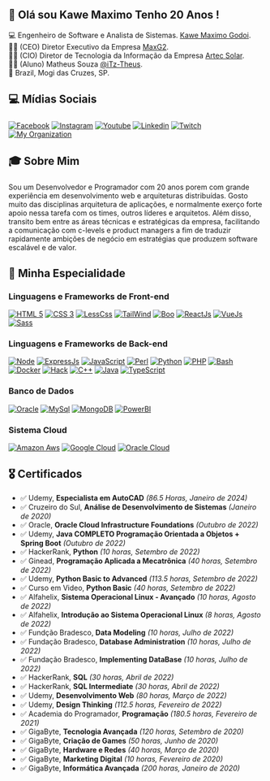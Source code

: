 ## 👋 Olá sou Kawe Maximo Tenho 20 Anos !

💻 Engenheiro de Software e Analista de Sistemas. [Kawe Maximo Godoi](https://www.instagram.com/kawe_maximo/).<br>
👨‍💼 (CEO) Diretor Executivo da Empresa [MaxG2](https://maxg2.com).<br>
👨‍💼 (CIO) Diretor de Tecnologia da Informação da Empresa [Artec Solar](https://artecsolar.com.br).<br>
🧑‍🎓 (Aluno) Matheus Souza [@iTz-Theus](https://github.com/ITZ-Theus).<br>
🏡 Brazil, Mogi das Cruzes, SP.

## 💻 Mídias Sociais
###
[![Facebook](https://img.shields.io/badge/Facebook-3b5998?style=for-the-badge&logo=facebook&logoColor=white)](https://www.facebook.com/kawemaximo.maximo)
[![Instagram](https://img.shields.io/badge/Instagram-E1306C?style=for-the-badge&logo=instagram&logoColor=white)](https://www.instagram.com/kawe_maximo/)
[![Youtube](https://img.shields.io/badge/Yotube-FF0000?style=for-the-badge&logo=youtube&logoColor=white)](https://www.youtube.com/channel/UCzfGAeNgcMmrMmfdUUprbMA)
[![Linkedin](https://img.shields.io/badge/Linkedin-0e76a8?style=for-the-badge&logo=linkedin&logoColor=white)](https://www.linkedin.com/in/kawe-maximo-godoi/)
[![Twitch](https://img.shields.io/badge/Twitch-6441a5?style=for-the-badge&logo=twitch&logoColor=white)](https://www.twitch.tv/kawe_maximo)
[![My Organization](https://img.shields.io/badge/Maxg2-E34F26?style=for-the-badge&logo=html5&logoColor=white)](https://maxg2.com)

## 🎓 Sobre Mim 
###
Sou um Desenvolvedor e Programador com 20 anos porem com grande experiência em desenvolvimento web e arquiteturas distribuídas.
Gosto muito das disciplinas arquitetura de aplicações, e normalmente exerço forte apoio nessa tarefa com os times, outros líderes e arquitetos. Além disso, transito bem entre as áreas técnicas e estratégicas da empresa, facilitando a comunicação com c-levels e product managers a fim de traduzir rapidamente ambições de negócio em estratégias que produzem software escalável e de valor.

## 🚀 Minha Especialidade
### Linguagens e Frameworks de Front-end
[![HTML 5](https://img.shields.io/badge/HTML5-E34F26?style=for-the-badge&logo=html5&logoColor=white)](https://www.w3.org/standards/webdesign/htmlcss.html)
[![CSS 3](https://img.shields.io/badge/CSS3-1572B6?style=for-the-badge&logo=css3&logoColor=white)](https://www.w3.org/standards/webdesign/htmlcss.html)
[![LessCss](https://img.shields.io/badge/Less-1d365d?style=for-the-badge&logo=less&logoColor=white)](http://lesscss.org/)
[![TailWind](https://img.shields.io/badge/Tailwind%20CSS-38B2AC?style=for-the-badge&logo=Tailwind%20CSS&logoColor=white)](https://tailwindcss.com/)
[![Boo](https://img.shields.io/badge/Bootstrap-563D7C?style=for-the-badge&logo=bootstrap&logoColor=white)](https://bootstrap.com/)
[![ReactJs](https://img.shields.io/badge/React-20232A?style=for-the-badge&logo=react&logoColor=61DAFB)](https://reactjs.org/)
[![VueJs](https://img.shields.io/badge/Vue.js-35495E?style=for-the-badge&logo=vue.js&logoColor=4FC08d)](https://vuejs.org)
[![Sass](https://img.shields.io/badge/Sass-CC6699?style=for-the-badge&logo=sass&logoColor=white)](https://sass-lang.com/)

### Linguagens e Frameworks de Back-end
[![Node](https://img.shields.io/badge/Node.js-43853D?style=for-the-badge&logo=node.js&logoColor=white)](https://nodejs.org)
[![ExpressJs](https://img.shields.io/badge/express-000000?style=for-the-badge&logo=express&logoColor=white)](https://expressjs.com/)
[![JavaScript](https://img.shields.io/badge/Javascript-e1af24?style=for-the-badge&logo=javascript&logoColor=white)](https://developer.mozilla.org/pt-BR/docs/Web/JavaScript)
[![Perl](https://img.shields.io/badge/Perl-39457E?style=for-the-badge&logo=perl&logoColor=white)](htpps://perl.org)
[![Python](https://img.shields.io/badge/Python-FFD43B?style=for-the-badge&logo=python&logoColor=blue)](https://python.org)
[![PHP](https://img.shields.io/badge/PHP-777BB4?style=for-the-badge&logo=php&logoColor=white)](https://php.net)
[![Bash](https://img.shields.io/badge/Linux-E34F26?style=for-the-badge&logo=linux&logoColor=black)](https://pt.wikipedia.org/wiki/Bash)
[![Docker](https://img.shields.io/badge/Docker-2496ED?style=for-the-badge&logo=docker&logoColor=white)](https://www.docker.com/)
[![Hack](https://img.shields.io/badge/Hack-878787?style=for-the-badge&logo=hack&logoColor=white)](https://hacklang.org/)
[![C++](https://img.shields.io/badge/C++-00599C?style=for-the-badge&logo=c%2B%2B&logoColor=white)](https://isocpp.org/)
[![Java](https://img.shields.io/badge/Java-007396?style=for-the-badge&logo=java&logoColor=white)](https://www.java.com/)
[![TypeScript](https://img.shields.io/badge/TypeScript-007ACC?style=for-the-badge&logo=typescript&logoColor=white)](https://www.typescriptlang.org/)

### Banco de Dados
[![Oracle](https://img.shields.io/badge/Oracle-F80000?style=for-the-badge&logo=oracle&logoColor=black)](htpps://oracle.com)
[![MySql](https://img.shields.io/badge/MySQL-00000F?style=for-the-badge&logo=mysql&logoColor=white)](https://www.mysql.com/)
[![MongoDB](https://img.shields.io/badge/MongoDB-4EA94B?style=for-the-badge&logo=mongodb&logoColor=white)](https://www.mongodb.com/)
[![PowerBI](https://img.shields.io/badge/PowerBI-F2C811?style=for-the-badge&logo=Power%20BI&logoColor=white)](https://powerbi.microsoft.com/pt-br/)

### Sistema Cloud
[![Amazon Aws](https://img.shields.io/badge/Amazon_AWS-232F3E?style=for-the-badge&logo=amazon&logoColor=white)](https://aws.amazon.com/)
[![Google Cloud](https://img.shields.io/badge/Google_Cloud-4285F4?style=for-the-badge&logo=google-cloud&logoColor=white)](https://cloud.google.com/?hl=pt-br)
[![Oracle Cloud](https://img.shields.io/badge/Oracle-F80000?style=for-the-badge&logo=oracle&logoColor=black)](https://www.oracle.com/br/cloud/)

## 🎖️ Certificados
* ✅ Udemy, **Especialista em AutoCAD** *(86.5 Horas, Janeiro de 2024)*
* ✅ Cruzeiro do Sul, **Análise de Desenvolvimento de Sistemas** *(Janeiro de 2020)*
* ✅ Oracle, **Oracle Cloud Infrastructure Foundations** *(Outubro de 2022)*
* ✅ Udemy, **Java COMPLETO Programação Orientada a Objetos + Spring Boot** *(Outubro de 2022)*
* ✅ HackerRank, **Python** *(10 horas, Setembro de 2022)*
* ✅ Ginead, **Programação Aplicada a Mecatrônica** *(40 horas, Setembro de 2022)*
* ✅ Udemy, **Python Basic to Advanced** *(113.5 horas, Setembro de 2022)*
* ✅ Curso em Video, **Python Basic** *(40 horas, Setembro de 2022)*
* ✅ Alfahelix, **Sistema Operacional Linux - Avançado** *(10 horas, Agosto de 2022)*
* ✅ Alfahelix, **Introdução ao Sistema Operacional Linux** *(8 horas, Agosto de 2022)*
* ✅ Fundção Bradesco, **Data Modeling** *(10 horas, Julho de 2022)*
* ✅ Fundação Bradesco, **Database Administration** *(10 horas, Julho de 2022)*
* ✅ Fundação Bradesco, **Implementing DataBase** *(10 horas, Julho de 2022)*
* ✅ HackerRank, **SQL** *(30 horas, Abril de 2022)*
* ✅ HackerRank, **SQL Intermediate** *(30 horas, Abril de 2022)*
* ✅ Udemy, **Desenvolvimento Web** *(80 horas, Março de 2022)*
* ✅ Udemy, **Design Thinking** *(112.5 horas, Fevereiro de 2022)*
* ✅ Academia do Programador, **Programação** *(180.5 horas, Fevereiro de 2021)*
* ✅ GigaByte, **Tecnologia Avançada** *(120 horas, Setembro de 2020)*
* ✅ GigaByte, **Criação de Games** *(50 horas, Junho de 2020)*
* ✅ GigaByte, **Hardware e Redes** *(40 horas, Março de 2020)*
* ✅ GigaByte, **Marketing Digital** *(10 horas, Fevereiro de 2020)*
* ✅ GigaByte, **Informática Avançada** *(200 horas, Janeiro de 2020)*
